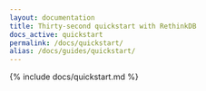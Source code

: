 ```yaml
---
layout: documentation
title: Thirty-second quickstart with RethinkDB
docs_active: quickstart
permalink: /docs/quickstart/
alias: /docs/guides/quickstart/
---
```

{%  include docs/quickstart.md %}
